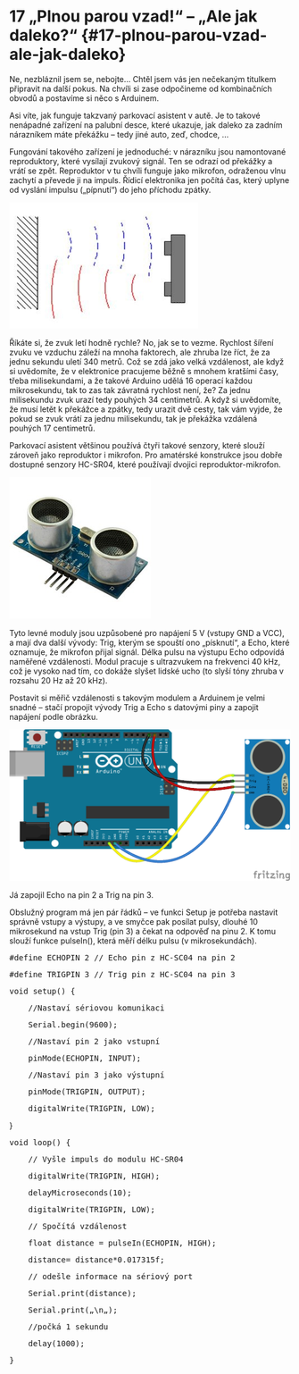 # 17 „Plnou parou vzad!“ – „Ale jak daleko?“ {#17-plnou-parou-vzad-ale-jak-daleko}

Ne, nezbláznil jsem se, nebojte… Chtěl jsem vás jen nečekaným titulkem připravit na další pokus. Na chvíli si zase odpočineme od kombinačních obvodů a postavíme si něco s Arduinem.

Asi víte, jak funguje takzvaný parkovací asistent v autě. Je to takové nenápadné zařízení na palubní desce, které ukazuje, jak daleko za zadním nárazníkem máte překážku – tedy jiné auto, zeď, chodce, …

Fungování takového zařízení je jednoduché: v nárazníku jsou namontované reproduktory, které vysílají zvukový signál. Ten se odrazí od překážky a vrátí se zpět. Reproduktor v tu chvíli funguje jako mikrofon, odraženou vlnu zachytí a převede ji na impuls. Řídicí elektronika jen počítá čas, který uplyne od vyslání impulsu („pípnutí“) do jeho příchodu zpátky.

![198-1.jpeg](../images/00314.jpeg)

Říkáte si, že zvuk letí hodně rychle? No, jak se to vezme. Rychlost šíření zvuku ve vzduchu záleží na mnoha faktorech, ale zhruba lze říct, že za jednu sekundu uletí 340 metrů. Což se zdá jako velká vzdálenost, ale když si uvědomíte, že v elektronice pracujeme běžně s mnohem kratšími časy, třeba milisekundami, a že takové Arduino udělá 16 operací každou mikrosekundu, tak to zas tak závratná rychlost není, že? Za jednu milisekundu zvuk urazí tedy pouhých 34 centimetrů. A když si uvědomíte, že musí letět k překážce a zpátky, tedy urazit dvě cesty, tak vám vyjde, že pokud se zvuk vrátí za jednu milisekundu, tak je překážka vzdálená pouhých 17 centimetrů.

Parkovací asistent většinou používá čtyři takové senzory, které slouží zároveň jako reproduktor i mikrofon. Pro amatérské konstrukce jsou dobře dostupné senzory HC-SR04, které používají dvojici reproduktor-mikrofon.

![199-1.jpeg](../images/00064.jpeg)

Tyto levné moduly jsou uzpůsobené pro napájení 5 V (vstupy GND a VCC), a mají dva další vývody: Trig, kterým se spouští ono „písknutí“, a Echo, které oznamuje, že mikrofon přijal signál. Délka pulsu na výstupu Echo odpovídá naměřené vzdálenosti. Modul pracuje s ultrazvukem na frekvenci 40 kHz, což je vysoko nad tím, co dokáže slyšet lidské ucho (to slyší tóny zhruba v rozsahu 20 Hz až 20 kHz).

Postavit si měřič vzdálenosti s takovým modulem a Arduinem je velmi snadné – stačí propojit vývody Trig a Echo s datovými piny a zapojit napájení podle obrázku.

![199-2.png](../images/000415.png)

Já zapojil Echo na pin 2 a Trig na pin 3.

Obslužný program má jen pár řádků – ve funkci Setup je potřeba nastavit správně vstupy a výstupy, a ve smyčce pak posílat pulsy, dlouhé 10 mikrosekund na vstup Trig (pin 3) a čekat na odpověď na pinu 2\. K tomu slouží funkce pulseIn(), která měří délku pulsu (v mikrosekundách).

<pre class="kod">#define ECHOPIN 2 // Echo pin z HC-SC04 na pin 2 </pre>

<pre class="kod">#define TRIGPIN 3 // Trig pin z HC-SC04 na pin 3 </pre>

<pre class="kod">void setup() { </pre>

<pre class="kod">    //Nastaví sériovou komunikaci </pre>

<pre class="kod">    Serial.begin(9600); </pre>

<pre class="kod">    //Nastaví pin 2 jako vstupní </pre>

<pre class="kod">    pinMode(ECHOPIN, INPUT); </pre>

<pre class="kod">    //Nastaví pin 3 jako výstupní </pre>

<pre class="kod">    pinMode(TRIGPIN, OUTPUT); </pre>

<pre class="kod">    digitalWrite(TRIGPIN, LOW); </pre>

}  

<pre class="kod">void loop() { </pre>

<pre class="kod">    // Vyšle impuls do modulu HC-SR04 </pre>

<pre class="kod">    digitalWrite(TRIGPIN, HIGH); </pre>

<pre class="kod">    delayMicroseconds(10); </pre>

<pre class="kod">    digitalWrite(TRIGPIN, LOW); </pre>

<pre class="kod">    // Spočítá vzdálenost </pre>

<pre class="kod">    float distance = pulseIn(ECHOPIN, HIGH); </pre>

<pre class="kod">    distance= distance*0.017315f; </pre>

<pre class="kod">    // odešle informace na sériový port </pre>

<pre class="kod">    Serial.print(distance); </pre>

<pre class="kod">    Serial.print(„\n„); </pre>

<pre class="kod">    //počká 1 sekundu </pre>

<pre class="kod">    delay(1000); </pre>

<pre class="kod">}</pre>
